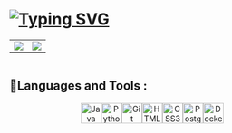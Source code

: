 [![Typing SVG](https://readme-typing-svg.herokuapp.com?color=%2336BCF7&lines=Hêllð+m¥+ñåmê+ï§+Ðåñ¥å)](https://git.io/typing-svg)  
=============================================================================================================================
<div align="center">
  <table style="border: none">
    <tr>
      <td><img src="https://i.pinimg.com/originals/bf/c6/1e/bfc61e637a232fca9ddc058ad0e5c091.gif"/></td>
      <td><img src="https://i.pinimg.com/originals/09/0e/4e/090e4e1a887679072148ac379d6dd8fa.gif"/></td>
    </tr>
  </table>
  <img src="https://komarev.com/ghpvc/?username=spidey143&style=flat-square&color=blue" alt=""/>
</div>

## 🧰Languages and Tools :
<p align="center">
<a href="https://www.oracle.com/java/" target="_blank" rel="noreferrer"><img src="https://raw.githubusercontent.com/danielcranney/readme-generator/main/public/icons/skills/java-colored.svg" width="36" height="36" alt="Java" /></a><a href="https://www.python.org/" target="_blank" rel="noreferrer"><img src="https://raw.githubusercontent.com/danielcranney/readme-generator/main/public/icons/skills/python-colored.svg" width="36" height="36" alt="Python" /></a><a href="https://git-scm.com/" target="_blank" rel="noreferrer"><img src="https://raw.githubusercontent.com/danielcranney/readme-generator/main/public/icons/skills/git-colored.svg" width="36" height="36" alt="Git" /></a><a href="https://developer.mozilla.org/en-US/docs/Glossary/HTML5" target="_blank" rel="noreferrer"><img src="https://raw.githubusercontent.com/danielcranney/readme-generator/main/public/icons/skills/html5-colored.svg" width="36" height="36" alt="HTML5" /></a><a href="https://www.w3.org/TR/CSS/#css" target="_blank" rel="noreferrer"><img src="https://raw.githubusercontent.com/danielcranney/readme-generator/main/public/icons/skills/css3-colored.svg" width="36" height="36" alt="CSS3" /></a><a href="https://www.postgresql.org/" target="_blank" rel="noreferrer"><img src="https://raw.githubusercontent.com/danielcranney/readme-generator/main/public/icons/skills/postgresql-colored.svg" width="36" height="36" alt="PostgreSQL" /></a><a href="https://www.docker.com/" target="_blank" rel="noreferrer"><img src="https://raw.githubusercontent.com/danielcranney/readme-generator/main/public/icons/skills/docker-colored.svg" width="36" height="36" alt="Docker" /></a>
</p>
